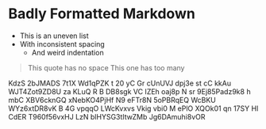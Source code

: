 #  Badly  Formatted  Markdown    

*  This is an uneven list
* With inconsistent spacing
   *    And weird indentation

>This quote has no space
>   This one has too many

KdzS 2bJMADS 7t1X  Wd1qPZK t 20 yC  Gr cUnUVJ dpj3e st cC kkAu WJT4Zot9ZD8U za KLuQ R B DB8sgk  VC IZEh oaj8p  N sr 9Ej85Padz9k8 h mbC XBV6cknGQ xNebKO4PjHf N9 eFTr8N 5oPBRqEQ WcBKU WYz6xtDR8vK  B 4G vpqqO LWcKvxvs Vkig vbi0 M ePlO XQOk01 qn
17SY  HI CdER T960f56vxHJ LzN blHYSG3tItwZMb Jg6DAmuhi8vOR